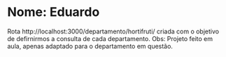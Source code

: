 # Nome: Eduardo
Rota http://localhost:3000/departamento/hortifruti/ criada com  o objetivo de defirnirmos a consulta de cada departamento. 
Obs: Projeto feito em aula, apenas adaptado para o departamento em questão. 
